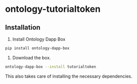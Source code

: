 # ontology-tutorialtoken

## Installation

1. Install Ontology Dapp Box

```bash
pip install ontology-dapp-box
```

1. Download the box.

```bash
ontology-dapp-box --install tutorialtoken
```

This also takes care of installing the necessary dependencies.